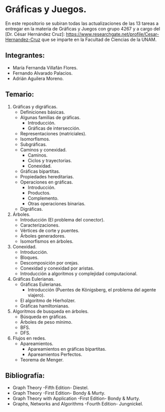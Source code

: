 # Gráficas y Juegos.
En este repositorio se subiran todas las actualizaciones de las 13 tareas a entregar
en la materia de Gráficas y Juegos con grupo 4267 y a cargo del [Dr. César Hernández
Cruz]: https://www.researchgate.net/profile/Cesar-Hernandez-Cruz  que se imparte en
la Facultad de Ciencias de la UNAM.
## Integrantes:
* María Fernanda Villafán Flores.
* Fernando Alvarado Palacios.
* Adrián Aguilera Moreno.
## Temario:
1. Gráficas y digráficas.
   * Definiciones básicas.
   * Algunas familias de gráficas.
     * Introducción.
     *	Gráficas de intersección.
   * Representaciones (matriciales).
   * Isomorfismos.
   * Subgráficas.
   * Caminos y conexidad.
     * Caminos.
     * Ciclos y trayectorias.
     * Conexidad.
   * Gráficas bipartitas.
   * Propiedades hereditarias.
   * Operaciones en gráficas.
     * Introducción.
     * Productos.
     * Complemento.
     * Otras operaciones binarias.
   * Digráficas.
2. Árboles.
   * Introducción (El problema del conector).
   * Caracterizaciones.
   * Vértices de corte y puentes.
   * Árboles generadores.
   * Isomorfismos en árboles.
3. Conexidad.
   * Introducción.
   * Bloques.
   * Descomposición por orejas.
   * Conexidad y conexidad por aristas.
   * Introducción a algoritmos y complejidad computacional.
4. Gráficas Eulerianas.
   * Gráficas Eulerianas.
     * Introducción (Puentes de Königsberg, el problema del agente viajero). 
   * El algoritmo de Hierholzer.
   * Gráficas hamiltonianas.
5. Algoritmos de busqueda en árboles.
   * Búsqueda en gráficas.
   * Árboles de peso mínimo.
   * BFS.
   * DFS.
6. Flujos en redes.
   * Apareamientos.
     * Apareamientos en gráficas bipartitas.
     * Apareamientos Perfectos.
   * Teorema de Menger.
## Bibliografía:
* Graph Theory -Fifth Edition- Diestel.
* Graph Theory -First Edition- Bondy & Murty.
* Graph Theory with Application -First Edition- Bondy & Murty.
* Graphs, Networks and Algorithms -Fourth Edition- Jungnickel.